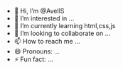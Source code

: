 - 👋 Hi, I’m @AvellS
- 👀 I’m interested in ...
- 🌱 I’m currently learning html,css,js
- 💞️ I’m looking to collaborate on ...
- 📫 How to reach me ...
- 😄 Pronouns: ...
- ⚡ Fun fact: ...

<!---
AvellS/AvellS is a ✨ special ✨ repository because its `README.md` (this file) appears on your GitHub profile.
You can click the Preview link to take a look at your changes.
--->
